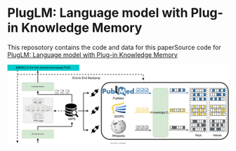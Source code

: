 # PlugLM: Language model with Plug-in Knowledge Memory

This reposotory contains the code and data for this paperSource code for [PlugLM: Language model with Plug-in Knowledge Memory](https://openreview.net/forum?id=Plr5l7r0jY6)

![model](assets/model.svg)